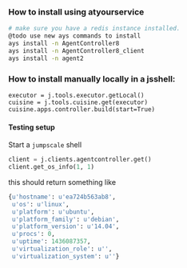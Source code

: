 ### How to install using atyourservice


```bash
# make sure you have a redis instance installed.
@todo use new ays commands to install 
ays install -n AgentController8
ays install -n AgentController8_client
ays install -n agent2
```

### How to install manually locally in a jsshell:

```
executor = j.tools.executor.getLocal()
cuisine = j.tools.cuisine.get(executor)
cuisine.apps.controller.build(start=True)
```



#### Testing setup
Start a `jumpscale` shell

```python
client = j.clients.agentcontroller.get()
client.get_os_info(1, 1)
```

this should return something like
```python
{u'hostname': u'ea724b563ab8',
 u'os': u'linux',
 u'platform': u'ubuntu',
 u'platform_family': u'debian',
 u'platform_version': u'14.04',
 u'procs': 0,
 u'uptime': 1436087357,
 u'virtualization_role': u'',
 u'virtualization_system': u''}
```